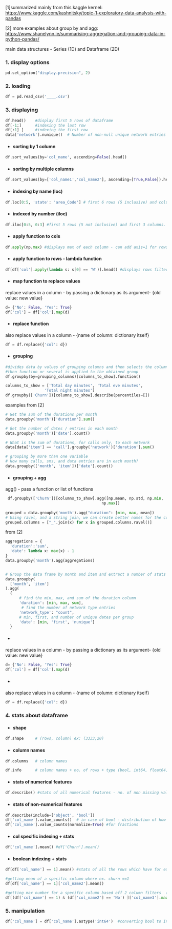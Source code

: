 [1]summarized mainly from this kaggle kernel: https://www.kaggle.com/kashnitsky/topic-1-exploratory-data-analysis-with-pandas 

[2] more examples about group by and agg: https://www.shanelynn.ie/summarising-aggregation-and-grouping-data-in-python-pandas/

main data structures - Series (1D) and Dataframe (2D)

 ### 1. display options
```python
pd.set_option("display.precision", 2)

```
 ### 2. loading
```python
df = pd.read_csv('____.csv')
```

 ### 3. displaying 
```python
df.head()    #display first 5 rows of dataframe
df[-1:]      #indexing the last row
df[:1] ]     #indexing the first row 
data['network'].nunique()  # Number of non-null unique network entries [2]

```

  * #### sorting by 1 column
  ```python
  df.sort_values(by='col_name', ascending=False).head()
  ```
  
  * #### sorting by multiple columns
  ```python
  df.sort_values(by=['col_name1','col_name2'], ascending=[True,False]).head()
  ```
  
   * #### indexing by name (loc)
  ```python
  df.loc[0:5, 'state': 'area_Code'] # first 6 rows (5 inclusive) and columns labelled from state to area code
  ```
   * #### indexed by number (iloc)
  ```python
  df.iloc[0:5, 0:3] #first 5 rows (5 not inclusive) and first 3 columns.
  ```
  
  * #### apply function to cols
  ```python
  df.apply(np.max) #displays max of each column - can add axis=1 for rows but lambda functions are more convenient
  ```
  
  * #### apply function to rows - lambda function
  ```python
  df[df['col'].apply(lambda s: s[0] == 'W')].head() #displays rows filtered by that column where value starts with W
  ```
  
   * #### map function to replace values
   replace values in a column - by passing a dictionary as its argument- {old value: new value}
  ```python
  d= {'No': False, 'Yes': True}
  df['col'] = df['col'].map(d)
  ```
   * #### replace function
   also replace values in a column - {name of column: dictionary itself}
  ```python
  df = df.replace({'col': d})
  ```


  * #### grouping
  ```python
  #divides data by values of grouping columns and then selects the columns to show or all columns if not specified
  #then function or several is applied to the obtained group
  df.groupby(by=grouping_columns)[columns_to_show].function()
  
  columns_to_show = ['Total day minutes', 'Total eve minutes', 
                   'Total night minutes']
  df.groupby(['Churn'])[columns_to_show].describe(percentiles=[])
  
  ```
  examples from [2]
```python
# Get the sum of the durations per month
data.groupby('month')['duration'].sum()

# Get the number of dates / entries in each month
data.groupby('month')['date'].count()

# What is the sum of durations, for calls only, to each network
data[data['item'] == 'call'].groupby('network')['duration'].sum()

# grouping by more than one variable
# How many calls, sms, and data entries are in each month?
data.groupby(['month', 'item'])['date'].count()

```

  * #### grouping + agg
  agg() - pass a function or list of functions
  
  ```python
   df.groupby(['Churn'])[columns_to_show].agg([np.mean, np.std, np.min, 
                                            np.max])
                                            
  grouped = data.groupby('month').agg("duration": [min, max, mean]) 
# Using ravel, and a string join, we can create better names for the columns:
grouped.columns = ["_".join(x) for x in grouped.columns.ravel()]

```

from [2]
  ```python
aggregations = {
    'duration':'sum',
    'date': lambda x: max(x) - 1
}
data.groupby('month').agg(aggregations)


# Group the data frame by month and item and extract a number of stats from each group
data.groupby(
    ['month', 'item']
).agg(
    {
        # find the min, max, and sum of the duration column
        'duration': [min, max, sum],
         # find the number of network type entries
        'network_type': "count",
        # min, first, and number of unique dates per group
        'date': [min, 'first', 'nunique']
    }

  ```
  
  
  
   * #### 
   replace values in a column - by passing a dictionary as its argument- {old value: new value}
  ```python
  d= {'No': False, 'Yes': True}
  df['col'] = df['col'].map(d)
  ```
   * #### 
   also replace values in a column - {name of column: dictionary itself}
  ```python
  df = df.replace({'col': d})
  ```
### 4. stats about dataframe

* #### shape
```python
df.shape     # (rows, column) ex: (3333,20)
```
* #### column names
```python
df.columns   # column names
```

```python
df.info      # column names + no. of rows + type (bool, int64, float64, object) - CAN FIND IF MISSING ENTRIES (don't match up to no. of rows in shape)
```

* #### stats of numerical features
```python
df.describe() #stats of all numerical features - no. of non missing values(Count), mean, std dev, range, median, 0.25 and 0.75 quartiles
```


* #### stats of non-numerical features
```python
df.describe(include=['object', 'bool'])
df['col_name'].value_counts()  # in case of bool - distribution of how many rows have 0, and how many are 1
df['col_name'].value_counts(normalize=True) #for fractions

```
  * #### col specific indexing +  stats 
    
```python
df['col_name'].mean() #df['Churn'].mean()
```

  * ####  boolean indexing + stats
```python
df[df['col_name'] == 1].mean() #stats of all the rows which have for ex. churn ==1

#getting mean of a specific column where ex. churn ==1
df[df['col_name'] == 1]['col_name2'].mean()

#getting max number for a specific column based off 2 column filters  (max of col 3 if col 1 and col 3 are satisfied)
df[(df['col_name'] == 1) & (df['col_name2'] == 'No') ]['col_name3'].max()


```
### 5. manipulation
```python
df['col_name'] = df['col_name'].astype('int64')  #converting bool to int64

```
